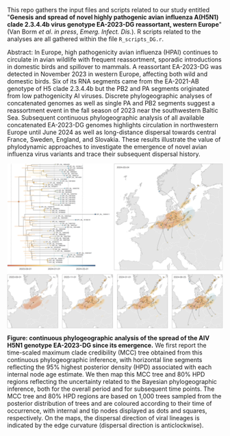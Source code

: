 This repo gathers the input files and scripts related to our study entitled "**Genesis and spread of novel highly pathogenic avian influenza A(H5N1) clade 2.3.4.4b virus genotype EA-2023-DG reassortant, western Europe**" (Van Borm *et al*. *in press*, *Emerg. Infect. Dis.*). R scripts related to the analyses are all gathered within the file `R_scripts_DG.r`.

Abstract: In Europe, high pathogenicity avian influenza (HPAI) continues to circulate in avian wildlife with frequent reassortment, sporadic introductions in domestic birds and spillover to mammals. A reassortant EA-2023-DG was detected in November 2023 in western Europe, affecting both wild and domestic birds. Six of its RNA segments came from the EA-2021-AB genotype of H5 clade 2.3.4.4b but the PB2 and PA segments originated from low pathogenicity AI viruses. Discrete phylogeographic analyses of concatenated genomes as well as single PA and PB2 segments suggest a reassortment event in the fall season of 2023 near the southwestern Baltic Sea. Subsequent continuous phylogeographic analysis of all available concatenated EA-2023-DG genomes highlights circulation in northwestern Europe until June 2024 as well as long-distance dispersal towards central France, Sweden, England, and Slovakia. These results illustrate the value of phylodynamic approaches to investigate the emergence of novel avian influenza virus variants and trace their subsequent dispersal history.

<img src="Scripts_&_data/F2_150225.png" align="center" alt="" />

**Figure: continuous phylogeographic analysis of the spread of the AIV H5N1 genotype EA-2023-DG since its emergence.**  We first report the time-scaled maximum clade credibility (MCC) tree obtained from this continuous phylogeographic inference, with horizontal line segments reflecting the 95% highest posterior density (HPD) associated with each internal node age estimate. We then map this MCC tree and 80% HPD regions reflecting the uncertainty related to the Bayesian phylogeographic inference, both for the overall period and for subsequent time points. The MCC tree and 80% HPD regions are based on 1,000 trees sampled from the posterior distribution of trees and are coloured according to their time of occurrence, with internal and tip nodes displayed as dots and squares, respectively. On the maps, the dispersal direction of viral lineages is indicated by the edge curvature (dispersal direction is anticlockwise).
